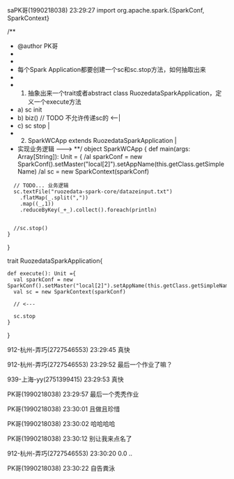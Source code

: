 saPK哥(1990218038)  23:29:27
  import org.apache.spark.{SparkConf, SparkContext}
  
  /**
   * @author PK哥
   *
   *
   * 每个Spark Application都要创建一个sc和sc.stop方法，如何抽取出来
   *
   * 1) 抽象出来一个trait或者abstract class RuozedataSparkApplication，定义一个execute方法
   *    a) sc init
   *    b) biz()   // TODO 不允许传递sc的               <--|
   *    c) sc stop                                       |
   * 2) SparkWCApp extends RuozedataSparkApplication     |
   *    实现业务逻辑                                    --->
   **/
  object SparkWCApp {
    def main(args: Array[String]): Unit = {
      /al sparkConf = new SparkConf().setMaster("local[2]").setAppName(this.getClass.getSimpleName)
      /al sc = new SparkContext(sparkConf)
  
      // TODO... 业务逻辑
      sc.textFile("ruozedata-spark-core/datazeinput.txt")
        .flatMap(_.split(","))
        .map((_,1))
        .reduceByKey(_+_).collect().foreach(println)
  
  
      //sc.stop()
    }
  }
  
  trait RuozedataSparkApplication{
  
    def execute(): Unit ={
      val sparkConf = new SparkConf().setMaster("local[2]").setAppName(this.getClass.getSimpleName)
      val sc = new SparkContext(sparkConf)
  
      // <---
  
      sc.stop
    }
  
  }
  
  912-杭州-弄巧(2727546553)  23:29:45
  真快
  
  912-杭州-弄巧(2727546553)  23:29:52
  最后一个作业了嘛？
  
  939-上海-yy(2751399415)  23:29:53
  真快
  
  PK哥(1990218038)  23:29:57
  最后一个秃秃作业
  
  PK哥(1990218038)  23:30:01
  且做且珍惜
  
  PK哥(1990218038)  23:30:02
  哈哈哈哈
  
  PK哥(1990218038)  23:30:12
  别让我来点名了
  
  912-杭州-弄巧(2727546553)  23:30:20
  0.0 ..
  
  PK哥(1990218038)  23:30:22
  自告粪泳
  
